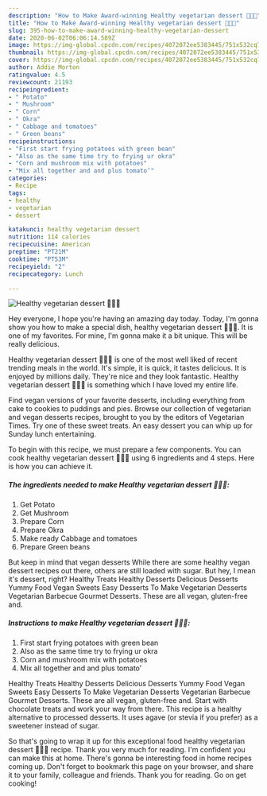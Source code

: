 ```yaml
---
description: "How to Make Award-winning Healthy vegetarian dessert 🥬🌽🍅"
title: "How to Make Award-winning Healthy vegetarian dessert 🥬🌽🍅"
slug: 395-how-to-make-award-winning-healthy-vegetarian-dessert
date: 2020-06-02T06:06:14.589Z
image: https://img-global.cpcdn.com/recipes/4072072ee5383445/751x532cq70/healthy-vegetarian-dessert-🥬🌽🍅-recipe-main-photo.jpg
thumbnail: https://img-global.cpcdn.com/recipes/4072072ee5383445/751x532cq70/healthy-vegetarian-dessert-🥬🌽🍅-recipe-main-photo.jpg
cover: https://img-global.cpcdn.com/recipes/4072072ee5383445/751x532cq70/healthy-vegetarian-dessert-🥬🌽🍅-recipe-main-photo.jpg
author: Addie Morton
ratingvalue: 4.5
reviewcount: 21193
recipeingredient:
- " Potato"
- " Mushroom"
- " Corn"
- " Okra"
- " Cabbage and tomatoes"
- " Green beans"
recipeinstructions:
- "First start frying potatoes with green bean"
- "Also as the same time try to frying ur okra"
- "Corn and mushroom mix with potatoes"
- "Mix all together and and plus tomato’"
categories:
- Recipe
tags:
- healthy
- vegetarian
- dessert

katakunci: healthy vegetarian dessert 
nutrition: 114 calories
recipecuisine: American
preptime: "PT21M"
cooktime: "PT53M"
recipeyield: "2"
recipecategory: Lunch

---
```



![Healthy vegetarian dessert 🥬🌽🍅](https://img-global.cpcdn.com/recipes/4072072ee5383445/751x532cq70/healthy-vegetarian-dessert-🥬🌽🍅-recipe-main-photo.jpg)

Hey everyone, I hope you're having an amazing day today. Today, I'm gonna show you how to make a special dish, healthy vegetarian dessert 🥬🌽🍅. It is one of my favorites. For mine, I'm gonna make it a bit unique. This will be really delicious.

Healthy vegetarian dessert 🥬🌽🍅 is one of the most well liked of recent trending meals in the world. It's simple, it is quick, it tastes delicious. It is enjoyed by millions daily. They're nice and they look fantastic. Healthy vegetarian dessert 🥬🌽🍅 is something which I have loved my entire life.

Find vegan versions of your favorite desserts, including everything from cake to cookies to puddings and pies. Browse our collection of vegetarian and vegan desserts recipes, brought to you by the editors of Vegetarian Times. Try one of these sweet treats. An easy dessert you can whip up for Sunday lunch entertaining.


To begin with this recipe, we must prepare a few components. You can cook healthy vegetarian dessert 🥬🌽🍅 using 6 ingredients and 4 steps. Here is how you can achieve it.

<!--inarticleads1-->

##### The ingredients needed to make Healthy vegetarian dessert 🥬🌽🍅:

1. Get  Potato
1. Get  Mushroom
1. Prepare  Corn
1. Prepare  Okra
1. Make ready  Cabbage and tomatoes
1. Prepare  Green beans


But keep in mind that vegan desserts While there are some healthy vegan dessert recipes out there, others are still loaded with sugar. But hey, I mean it&#39;s dessert, right? Healthy Treats Healthy Desserts Delicious Desserts Yummy Food Vegan Sweets Easy Desserts To Make Vegetarian Desserts Vegetarian Barbecue Gourmet Desserts. These are all vegan, gluten-free and. 

<!--inarticleads2-->

##### Instructions to make Healthy vegetarian dessert 🥬🌽🍅:

1. First start frying potatoes with green bean
1. Also as the same time try to frying ur okra
1. Corn and mushroom mix with potatoes
1. Mix all together and and plus tomato’


Healthy Treats Healthy Desserts Delicious Desserts Yummy Food Vegan Sweets Easy Desserts To Make Vegetarian Desserts Vegetarian Barbecue Gourmet Desserts. These are all vegan, gluten-free and. Start with chocolate treats and work your way from there. This recipe is a healthy alternative to processed desserts. It uses agave (or stevia if you prefer) as a sweetener instead of sugar. 

So that's going to wrap it up for this exceptional food healthy vegetarian dessert 🥬🌽🍅 recipe. Thank you very much for reading. I'm confident you can make this at home. There's gonna be interesting food in home recipes coming up. Don't forget to bookmark this page on your browser, and share it to your family, colleague and friends. Thank you for reading. Go on get cooking!
